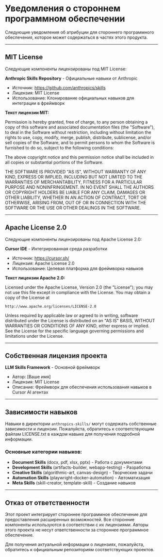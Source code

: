 # Уведомления о стороннем программном обеспечении

Следующие уведомления об атрибуции для стороннего программного обеспечения, которое может содержаться в частях этого продукта.

---

## **MIT License**

Следующие компоненты лицензированы под MIT License:

**Anthropic Skills Repository** - Официальные навыки от Anthropic
- Источник: https://github.com/anthropics/skills
- Лицензия: MIT License
- Использование: Клонирование официальных навыков для интеграции в фреймворк

**Текст лицензии MIT:**

Permission is hereby granted, free of charge, to any person obtaining a copy
of this software and associated documentation files (the "Software"), to deal
in the Software without restriction, including without limitation the rights
to use, copy, modify, merge, publish, distribute, sublicense, and/or sell
copies of the Software, and to permit persons to whom the Software is
furnished to do so, subject to the following conditions:

The above copyright notice and this permission notice shall be included in all
copies or substantial portions of the Software.

THE SOFTWARE IS PROVIDED "AS IS", WITHOUT WARRANTY OF ANY KIND, EXPRESS OR
IMPLIED, INCLUDING BUT NOT LIMITED TO THE WARRANTIES OF MERCHANTABILITY,
FITNESS FOR A PARTICULAR PURPOSE AND NONINFRINGEMENT. IN NO EVENT SHALL THE
AUTHORS OR COPYRIGHT HOLDERS BE LIABLE FOR ANY CLAIM, DAMAGES OR OTHER
LIABILITY, WHETHER IN AN ACTION OF CONTRACT, TORT OR OTHERWISE, ARISING FROM,
OUT OF OR IN CONNECTION WITH THE SOFTWARE OR THE USE OR OTHER DEALINGS IN THE
SOFTWARE.

---

## **Apache License 2.0**

Следующие компоненты лицензированы под Apache License 2.0:

**Cursor IDE** - Интегрированная среда разработки
- Источник: https://cursor.sh/
- Лицензия: Apache License 2.0
- Использование: Целевая платформа для фреймворка навыков

**Текст лицензии Apache 2.0:**

Licensed under the Apache License, Version 2.0 (the "License");
you may not use this file except in compliance with the License.
You may obtain a copy of the License at

    http://www.apache.org/licenses/LICENSE-2.0

Unless required by applicable law or agreed to in writing, software
distributed under the License is distributed on an "AS IS" BASIS,
WITHOUT WARRANTIES OR CONDITIONS OF ANY KIND, either express or implied.
See the License for the specific language governing permissions and
limitations under the License.

---

## **Собственная лицензия проекта**

**LLM Skills Framework** - Основной фреймворк
- Автор: [Ваше имя]
- Лицензия: MIT License
- Описание: Фреймворк для обеспечения использования навыков в Cursor AI агентах

---

## **Зависимости навыков**

Навыки в директории `anthropics-skills/` могут содержать собственные зависимости и лицензии. Пожалуйста, обратитесь к соответствующим файлам LICENSE.txt в каждом навыке для получения подробной информации.

### Основные категории навыков:

- **Document Skills** (docx, pdf, xlsx, pptx) - Работа с документами
- **Development Skills** (artifacts-builder, webapp-testing) - Разработка
- **Creative Skills** (algorithmic-art, canvas-design) - Творческие задачи
- **Automation Skills** (playwright-docker-automation) - Автоматизация
- **Meta Skills** (skill-creator, template-skill) - Создание навыков

---

## **Отказ от ответственности**

Этот проект интегрирует стороннее программное обеспечение для предоставления расширенных возможностей. Все сторонние компоненты используются в соответствии с их лицензиями. Авторы этого проекта не несут ответственности за стороннее программное обеспечение.

Для получения актуальной информации о лицензиях, пожалуйста, обратитесь к официальным репозиториям соответствующих проектов.

